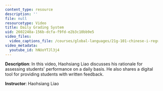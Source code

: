 ```yaml
---
content_type: resource
description: ''
file: null
resourcetype: Video
title: Daily Grading System
uid: 2602248a-156b-dcfa-f9fd-e2b3c10bb9e5
video_files:
  video_captions_file: /courses/global-languages/21g-101-chinese-i-regular-fall-2014/instructor-insights/video-playlist-english/daily-grading-system/hNUoYTJl3j4.vtt
video_metadata:
  youtube_id: hNUoYTJl3j4
---
```


**Description**: In this video, Haohsiang Liao discusses his rationale for assessing students' performance on a daily basis. He also shares a digital tool for providing students with written feedback.

**Instructor**: Haohsiang Liao